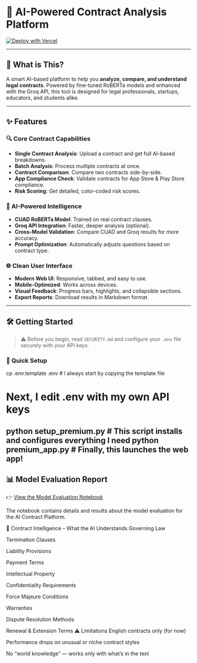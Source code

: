 # 🤖 AI-Powered Contract Analysis Platform

[![Deploy with Vercel](https://vercel.com/button)](https://vercel.com/new/clone?repository-url=https://github.com/YOUR_USERNAME/YOUR_REPO_NAME/tree/main/project)

---

## 🚀 What is This?

A smart AI-based platform to help you **analyze, compare, and understand legal contracts**. Powered by fine-tuned RoBERTa models and enhanced with the Groq API, this tool is designed for legal professionals, startups, educators, and students alike.

---

## ✨ Features

### 🔍 Core Contract Capabilities
- **Single Contract Analysis**: Upload a contract and get full AI-based breakdowns.
- **Batch Analysis**: Process multiple contracts at once.
- **Contract Comparison**: Compare two contracts side-by-side.
- **App Compliance Check**: Validate contracts for App Store & Play Store compliance.
- **Risk Scoring**: Get detailed, color-coded risk scores.

### 🧠 AI-Powered Intelligence
- **CUAD RoBERTa Model**: Trained on real contract clauses.
- **Groq API Integration**: Faster, deeper analysis (optional).
- **Cross-Model Validation**: Compare CUAD and Groq results for more accuracy.
- **Prompt Optimization**: Automatically adjusts questions based on contract type.

### 🌐 Clean User Interface
- **Modern Web UI**: Responsive, tabbed, and easy to use.
- **Mobile-Optimized**: Works across devices.
- **Visual Feedback**: Progress bars, highlights, and collapsible sections.
- **Export Reports**: Download results in Markdown format.

---

## 🛠️ Getting Started

> ⚠️ Before you begin, read `SECURITY.md` and configure your `.env` file securely with your API keys.

### 🔧 Quick Setup

cp .env.template .env      # I always start by copying the template file
# Next, I edit .env with my own API keys
python setup_premium.py    # This script installs and configures everything I need
python premium_app.py      # Finally, this launches the web app!
---

## 📊 Model Evaluation Report

👉 [View the Model Evaluation Notebook](./model_evaluation_for_professor.ipynb)

The notebook contains details and results about the model evaluation for the AI Contract Platform.

🧾 Contract Intelligence – What the AI Understands
Governing Law

Termination Clauses

Liability Provisions

Payment Terms

Intellectual Property

Confidentiality Requirements

Force Majeure Conditions

Warranties

Dispute Resolution Methods

Renewal & Extension Terms
⚠️ Limitations
English contracts only (for now)

Performance drops on unusual or niche contract styles

No “world knowledge” — works only with what’s in the text

